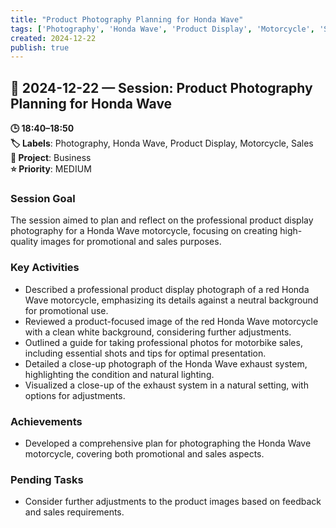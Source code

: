 ```yaml
---
title: "Product Photography Planning for Honda Wave"
tags: ['Photography', 'Honda Wave', 'Product Display', 'Motorcycle', 'Sales']
created: 2024-12-22
publish: true
---
```


## 📅 2024-12-22 — Session: Product Photography Planning for Honda Wave

**🕒 18:40–18:50**  
**🏷️ Labels**: Photography, Honda Wave, Product Display, Motorcycle, Sales  
**📂 Project**: Business  
**⭐ Priority**: MEDIUM  


### Session Goal
The session aimed to plan and reflect on the professional product display photography for a Honda Wave motorcycle, focusing on creating high-quality images for promotional and sales purposes.

### Key Activities
- Described a professional product display photograph of a red Honda Wave motorcycle, emphasizing its details against a neutral background for promotional use.
- Reviewed a product-focused image of the red Honda Wave motorcycle with a clean white background, considering further adjustments.
- Outlined a guide for taking professional photos for motorbike sales, including essential shots and tips for optimal presentation.
- Detailed a close-up photograph of the Honda Wave exhaust system, highlighting the condition and natural lighting.
- Visualized a close-up of the exhaust system in a natural setting, with options for adjustments.

### Achievements
- Developed a comprehensive plan for photographing the Honda Wave motorcycle, covering both promotional and sales aspects.

### Pending Tasks
- Consider further adjustments to the product images based on feedback and sales requirements.
